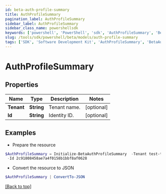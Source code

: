 ```yaml
---
id: beta-auth-profile-summary
title: AuthProfileSummary
pagination_label: AuthProfileSummary
sidebar_label: AuthProfileSummary
sidebar_class_name: powershellsdk
keywords: ['powershell', 'PowerShell', 'sdk', 'AuthProfileSummary', 'BetaAuthProfileSummary'] 
slug: /tools/sdk/powershell/beta/models/auth-profile-summary
tags: ['SDK', 'Software Development Kit', 'AuthProfileSummary', 'BetaAuthProfileSummary']
---
```



# AuthProfileSummary

## Properties

Name | Type | Description | Notes
------------ | ------------- | ------------- | -------------
**Tenant** | **String** | Tenant name. | [optional] 
**Id** | **String** | Identity ID. | [optional] 

## Examples

- Prepare the resource
```powershell
$AuthProfileSummary = Initialize-BetaAuthProfileSummary  -Tenant test-tenant `
 -Id 2c91808458ae7a4f0158b1bbf8af0628
```

- Convert the resource to JSON
```powershell
$AuthProfileSummary | ConvertTo-JSON
```


[[Back to top]](#) 

